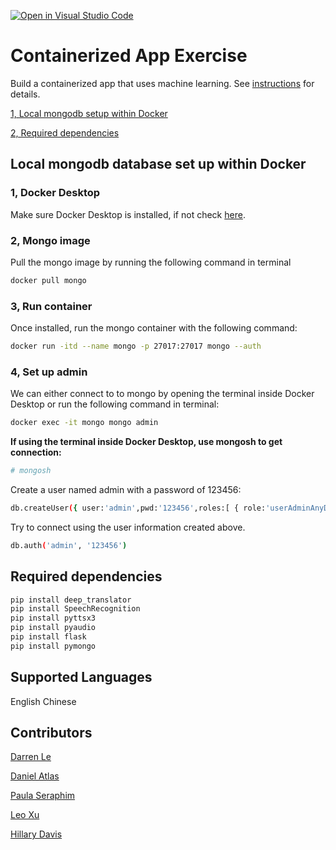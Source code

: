 [![Open in Visual Studio Code](https://classroom.github.com/assets/open-in-vscode-c66648af7eb3fe8bc4f294546bfd86ef473780cde1dea487d3c4ff354943c9ae.svg)](https://classroom.github.com/online_ide?assignment_repo_id=9335331&assignment_repo_type=AssignmentRepo)

# Containerized App Exercise

Build a containerized app that uses machine learning. See [instructions](./instructions.md) for details.

[1, Local mongodb setup within Docker](#local-mongodb-database-set-up-within-docker)

[2, Required dependencies](#required-dependencies)

## Local mongodb database set up within Docker

### 1, Docker Desktop

Make sure Docker Desktop is installed, if not check [here](https://www.docker.com/products/docker-desktop/).

### 2, Mongo image

Pull the mongo image by running the following command in terminal

```bash
docker pull mongo
```

### 3, Run container

Once installed, run the mongo container with the following command:

```bash
docker run -itd --name mongo -p 27017:27017 mongo --auth
```

### 4, Set up admin

We can either connect to to mongo by opening the terminal inside Docker Desktop or run the following command in terminal:

```bash
docker exec -it mongo mongo admin
```

**If using the terminal inside Docker Desktop, use mongosh to get connection:**

```bash
# mongosh
```

Create a user named admin with a password of 123456:

```bash
db.createUser({ user:'admin',pwd:'123456',roles:[ { role:'userAdminAnyDatabase', db: 'admin'},"readWriteAnyDatabase"]});
```

Try to connect using the user information created above.

```bash
db.auth('admin', '123456')
```

## Required dependencies

```python
pip install deep_translator
pip install SpeechRecognition
pip install pyttsx3
pip install pyaudio
pip install flask
pip install pymongo
```

## Supported Languages
English
Chinese

## Contributors

[Darren Le](https://github.com/DarrenLe20)

[Daniel Atlas](https://github.com/Spectraorder)

[Paula Seraphim](https://github.com/paulasera)

[Leo Xu](https://github.com/leo6016)

[Hillary Davis](https://github.com/hillarydavis1)

